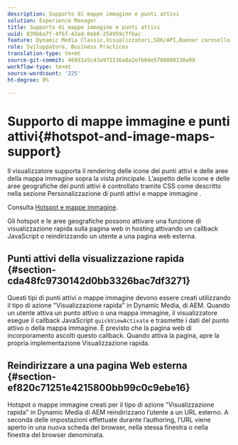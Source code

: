 ```yaml
---
description: Supporto di mappe immagine e punti attivi
solution: Experience Manager
title: Supporto di mappe immagine e punti attivi
uuid: 839b6a7f-4f6f-43ad-8eb8-254959c7fbac
feature: Dynamic Media Classic,Visualizzatori,SDK/API,Banner carosello
role: Sviluppatore, Business Practices
translation-type: tm+mt
source-git-commit: 469d1a5c43a972116a8a2efb0de5708800130a99
workflow-type: tm+mt
source-wordcount: '225'
ht-degree: 0%

---
```



# Supporto di mappe immagine e punti attivi{#hotspot-and-image-maps-support}

Il visualizzatore supporta il rendering delle icone dei punti attivi e delle aree della mappa immagine sopra la vista principale. L’aspetto delle icone e delle aree geografiche dei punti attivi è controllato tramite CSS come descritto nella sezione Personalizzazione di punti attivi e mappe immagine .

Consulta [Hotspot e mappe immagine](../../c-html5-aem-asset-viewers/c-html5-aem-carousel/c-html5-aem-carousel-customizingviewer/r-html5-aem-carousel-customize-hotspots-imagemaps.md#reference-2ac3cc414ef2467390bf53145f1d8d74).

Gli hotspot e le aree geografiche possono attivare una funzione di visualizzazione rapida sulla pagina web in hosting attivando un callback JavaScript o reindirizzando un utente a una pagina web esterna.

## Punti attivi della visualizzazione rapida {#section-cda48fc9730142d0bb3326bac7df3271}

Questi tipi di punti attivi o mappe immagine devono essere creati utilizzando il tipo di azione &quot;Visualizzazione rapida&quot; in Dynamic Media, di AEM. Quando un utente attiva un punto attivo o una mappa immagine, il visualizzatore esegue il callback JavaScript `quickViewActivate` e trasmette i dati del punto attivo o della mappa immagine. È previsto che la pagina web di incorporamento ascolti questo callback. Quando attiva la pagina, apre la propria implementazione Visualizzazione rapida.

## Reindirizzare a una pagina Web esterna {#section-ef820c71251e4215800bb99c0c9ebe16}

Hotspot o mappe immagine creati per il tipo di azione &quot;Visualizzazione rapida&quot; in Dynamic Media di AEM reindirizzano l’utente a un URL esterno. A seconda delle impostazioni effettuate durante l’authoring, l’URL viene aperto in una nuova scheda del browser, nella stessa finestra o nella finestra del browser denominata.
